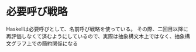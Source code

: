 # 必要呼び戦略

Haskellは必要呼びとして、名前呼び戦略を使っている。
その際、二回目以降に再評価しなくて済むようにしているので、実際は抽象構文木上ではなく、抽象構文グラフ上での簡約関係になる
